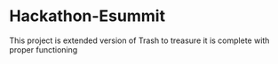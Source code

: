 # Hackathon-Esummit
 
This project is extended version of Trash to treasure it is complete with proper functioning 
